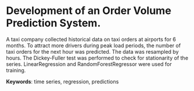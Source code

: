 # Development of an Order Volume Prediction System.

A taxi company collected historical data on taxi orders at airports for 6 months. 
To attract more drivers during peak load periods, the number of taxi orders for the next hour was predicted. 
The data was resampled by hours. The Dickey-Fuller test was performed to check for stationarity of the series. 
LinearRegression and RandomForestRegressor were used for training.

__Keywords__: time series, regression, predictions